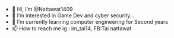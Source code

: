 - 👋 Hi, I’m @Nattawat1409
- 👀 I’m interested in Game Dev and cyber security...
- 🌱 I’m currently learning computer engineering for Second years
- 📫 How to reach me ig : im_tai14, FB:Tai nattawat

